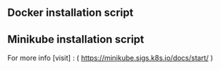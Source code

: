 ## Docker installation script

## Minikube installation script
For more info [visit] : ( https://minikube.sigs.k8s.io/docs/start/ )



